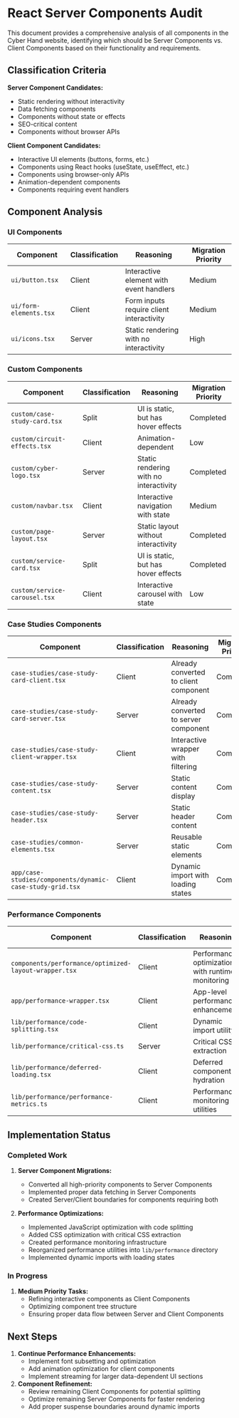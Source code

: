 # React Server Components Audit

This document provides a comprehensive analysis of all components in the Cyber Hand website, identifying which should be Server Components vs. Client Components based on their functionality and requirements.

## Classification Criteria

**Server Component Candidates:**

- Static rendering without interactivity
- Data fetching components
- Components without state or effects
- SEO-critical content
- Components without browser APIs

**Client Component Candidates:**

- Interactive UI elements (buttons, forms, etc.)
- Components using React hooks (useState, useEffect, etc.)
- Components using browser-only APIs
- Animation-dependent components
- Components requiring event handlers

## Component Analysis

### UI Components

| Component              | Classification | Reasoning                                | Migration Priority |
| ---------------------- | -------------- | ---------------------------------------- | ------------------ |
| `ui/button.tsx`        | Client         | Interactive element with event handlers  | Medium             |
| `ui/form-elements.tsx` | Client         | Form inputs require client interactivity | Medium             |
| `ui/icons.tsx`         | Server         | Static rendering with no interactivity   | High               |

### Custom Components

| Component                     | Classification | Reasoning                              | Migration Priority |
| ----------------------------- | -------------- | -------------------------------------- | ------------------ |
| `custom/case-study-card.tsx`  | Split          | UI is static, but has hover effects    | Completed          |
| `custom/circuit-effects.tsx`  | Client         | Animation-dependent                    | Low                |
| `custom/cyber-logo.tsx`       | Server         | Static rendering with no interactivity | Completed          |
| `custom/navbar.tsx`           | Client         | Interactive navigation with state      | Medium             |
| `custom/page-layout.tsx`      | Server         | Static layout without interactivity    | Completed          |
| `custom/service-card.tsx`     | Split          | UI is static, but has hover effects    | Completed          |
| `custom/service-carousel.tsx` | Client         | Interactive carousel with state        | Low                |

### Case Studies Components

| Component                                                 | Classification | Reasoning                             | Migration Priority |
| --------------------------------------------------------- | -------------- | ------------------------------------- | ------------------ |
| `case-studies/case-study-card-client.tsx`                 | Client         | Already converted to client component | Completed          |
| `case-studies/case-study-card-server.tsx`                 | Server         | Already converted to server component | Completed          |
| `case-studies/case-study-client-wrapper.tsx`              | Client         | Interactive wrapper with filtering    | Completed          |
| `case-studies/case-study-content.tsx`                     | Server         | Static content display                | Completed          |
| `case-studies/case-study-header.tsx`                      | Server         | Static header content                 | Completed          |
| `case-studies/common-elements.tsx`                        | Server         | Reusable static elements              | Completed          |
| `app/case-studies/components/dynamic-case-study-grid.tsx` | Client         | Dynamic import with loading states    | Completed          |

### Performance Components

| Component                                             | Classification | Reasoning                                        | Migration Priority |
| ----------------------------------------------------- | -------------- | ------------------------------------------------ | ------------------ |
| `components/performance/optimized-layout-wrapper.tsx` | Client         | Performance optimization with runtime monitoring | Completed          |
| `app/performance-wrapper.tsx`                         | Client         | App-level performance enhancements               | Completed          |
| `lib/performance/code-splitting.tsx`                  | Client         | Dynamic import utility                           | Completed          |
| `lib/performance/critical-css.ts`                     | Server         | Critical CSS extraction                          | Completed          |
| `lib/performance/deferred-loading.tsx`                | Client         | Deferred component hydration                     | Completed          |
| `lib/performance/performance-metrics.ts`              | Client         | Performance monitoring utilities                 | Completed          |

## Implementation Status

### Completed Work

1. **Server Component Migrations:**

   - Converted all high-priority components to Server Components
   - Implemented proper data fetching in Server Components
   - Created Server/Client boundaries for components requiring both

2. **Performance Optimizations:**
   - Implemented JavaScript optimization with code splitting
   - Added CSS optimization with critical CSS extraction
   - Created performance monitoring infrastructure
   - Reorganized performance utilities into `lib/performance` directory
   - Implemented dynamic imports with loading states

### In Progress

1. **Medium Priority Tasks:**
   - Refining interactive components as Client Components
   - Optimizing component tree structure
   - Ensuring proper data flow between Server and Client Components

## Next Steps

1. **Continue Performance Enhancements:**
   - Implement font subsetting and optimization
   - Add animation optimization for client components
   - Implement streaming for larger data-dependent UI sections
2. **Component Refinement:**
   - Review remaining Client Components for potential splitting
   - Optimize remaining Server Components for faster rendering
   - Add proper suspense boundaries around dynamic imports
